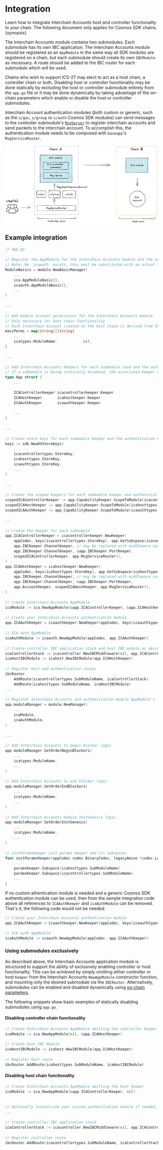 <!--
order: 4
-->

# Integration

Learn how to integrate Interchain Accounts host and controller functionality to your chain. The following document only applies for Cosmos SDK chains. {synopsis}

The Interchain Accounts module contains two submodules. Each submodule has its own IBC application. The Interchain Accounts module should be registered as an `AppModule` in the same way all SDK modules are registered on a chain, but each submodule should create its own `IBCModule` as necessary. A route should be added to the IBC router for each submodule which will be used.

Chains who wish to support ICS-27 may elect to act as a host chain, a controller chain or both. Disabling host or controller functionality may be done statically by excluding the host or controller submodule entirely from the `app.go` file or it may be done dynamically by taking advantage of the on-chain parameters which enable or disable the host or controller submodules.

Interchain Account authentication modules (both custom or generic, such as the `x/gov`, `x/group` or `x/auth` Cosmos SDK modules) can send messages to the controller submodule's [`MsgServer`](./messages.md) to register interchain accounts and send packets to the interchain account. To accomplish this, the authentication module needs to be composed with `baseapp`'s `MsgServiceRouter`.

![ICAv6](../../assets/ica/ica-v6.png)

## Example integration

```go
// app.go

// Register the AppModule for the Interchain Accounts module and the authentication module
// Note: No `icaauth` exists, this must be substituted with an actual Interchain Accounts authentication module
ModuleBasics = module.NewBasicManager(
    ...
    ica.AppModuleBasic{},
    icaauth.AppModuleBasic{},
    ...
)

... 

// Add module account permissions for the Interchain Accounts module
// Only necessary for host chain functionality
// Each Interchain Account created on the host chain is derived from the module account created
maccPerms = map[string][]string{
    ...
    icatypes.ModuleName:            nil,
}

...

// Add Interchain Accounts Keepers for each submodule used and the authentication module
// If a submodule is being statically disabled, the associated Keeper does not need to be added. 
type App struct {
    ...

    ICAControllerKeeper icacontrollerkeeper.Keeper
    ICAHostKeeper       icahostkeeper.Keeper
    ICAAuthKeeper       icaauthkeeper.Keeper

    ...
}

...

// Create store keys for each submodule Keeper and the authentication module
keys := sdk.NewKVStoreKeys(
    ...
    icacontrollertypes.StoreKey,
    icahosttypes.StoreKey,
    icaauthtypes.StoreKey,
    ...
)

... 

// Create the scoped keepers for each submodule keeper and authentication keeper
scopedICAControllerKeeper := app.CapabilityKeeper.ScopeToModule(icacontrollertypes.SubModuleName)
scopedICAHostKeeper := app.CapabilityKeeper.ScopeToModule(icahosttypes.SubModuleName)
scopedICAAuthKeeper := app.CapabilityKeeper.ScopeToModule(icaauthtypes.ModuleName)

...

// Create the Keeper for each submodule
app.ICAControllerKeeper = icacontrollerkeeper.NewKeeper(
    appCodec, keys[icacontrollertypes.StoreKey], app.GetSubspace(icacontrollertypes.SubModuleName),
    app.IBCKeeper.ChannelKeeper, // may be replaced with middleware such as ics29 fee
    app.IBCKeeper.ChannelKeeper, &app.IBCKeeper.PortKeeper,
    scopedICAControllerKeeper, app.MsgServiceRouter(),
)
app.ICAHostKeeper = icahostkeeper.NewKeeper(
    appCodec, keys[icahosttypes.StoreKey], app.GetSubspace(icahosttypes.SubModuleName),
    app.IBCKeeper.ChannelKeeper, // may be replaced with middleware such as ics29 fee
    app.IBCKeeper.ChannelKeeper, &app.IBCKeeper.PortKeeper,
    app.AccountKeeper, scopedICAHostKeeper, app.MsgServiceRouter(),
)

// Create Interchain Accounts AppModule
icaModule := ica.NewAppModule(&app.ICAControllerKeeper, &app.ICAHostKeeper)

// Create your Interchain Accounts authentication module
app.ICAAuthKeeper = icaauthkeeper.NewKeeper(appCodec, keys[icaauthtypes.StoreKey], app.MsgServiceRouter())

// ICA auth AppModule
icaAuthModule := icaauth.NewAppModule(appCodec, app.ICAAuthKeeper)

// Create controller IBC application stack and host IBC module as desired
icaControllerStack := icacontroller.NewIBCMiddleware(nil, app.ICAControllerKeeper)
icaHostIBCModule := icahost.NewIBCModule(app.ICAHostKeeper)

// Register host and authentication routes
ibcRouter.
    AddRoute(icacontrollertypes.SubModuleName, icaControllerStack).
    AddRoute(icahosttypes.SubModuleName, icaHostIBCModule)
...

// Register Interchain Accounts and authentication module AppModule's
app.moduleManager = module.NewManager(
    ...
    icaModule,
    icaAuthModule,
)

...

// Add Interchain Accounts to begin blocker logic
app.moduleManager.SetOrderBeginBlockers(
    ...
    icatypes.ModuleName,
    ...
)

// Add Interchain Accounts to end blocker logic
app.moduleManager.SetOrderEndBlockers(
    ...
    icatypes.ModuleName,
    ...
)

// Add Interchain Accounts module InitGenesis logic
app.moduleManager.SetOrderInitGenesis(
    ...
    icatypes.ModuleName,
    ...
)

// initParamsKeeper init params keeper and its subspaces
func initParamsKeeper(appCodec codec.BinaryCodec, legacyAmino *codec.LegacyAmino, key, tkey sdk.StoreKey) paramskeeper.Keeper {
    ...
    paramsKeeper.Subspace(icahosttypes.SubModuleName)
    paramsKeeper.Subspace(icacontrollertypes.SubModuleName)
    ...
}
```

If no custom athentication module is needed and a generic Cosmos SDK authentication module can be used, then from the sample integration code above all references to `ICAAuthKeeper` and `icaAuthModule` can be removed. That's it, the following code would not be needed:

```go
// Create your Interchain Accounts authentication module
app.ICAAuthKeeper = icaauthkeeper.NewKeeper(appCodec, keys[icaauthtypes.StoreKey], app.MsgServiceRouter())

// ICA auth AppModule
icaAuthModule := icaauth.NewAppModule(appCodec, app.ICAAuthKeeper)
```

### Using submodules exclusively

As described above, the Interchain Accounts application module is structured to support the ability of exclusively enabling controller or host functionality.
This can be achieved by simply omitting either controller or host `Keeper` from the Interchain Accounts `NewAppModule` constructor function, and mounting only the desired submodule via the `IBCRouter`.
Alternatively, submodules can be enabled and disabled dynamically using [on-chain parameters](./parameters.md).

The following snippets show basic examples of statically disabling submodules using `app.go`.

#### Disabling controller chain functionality

```go
// Create Interchain Accounts AppModule omitting the controller keeper
icaModule := ica.NewAppModule(nil, &app.ICAHostKeeper)

// Create host IBC Module
icaHostIBCModule := icahost.NewIBCModule(app.ICAHostKeeper)

// Register host route
ibcRouter.AddRoute(icahosttypes.SubModuleName, icaHostIBCModule)
```

#### Disabling host chain functionality

```go
// Create Interchain Accounts AppModule omitting the host keeper
icaModule := ica.NewAppModule(&app.ICAControllerKeeper, nil)


// Optionally instantiate your custom authentication module if needed, or not otherwise
...

// Create controller IBC application stack
icaControllerStack := icacontroller.NewIBCMiddleware(nil, app.ICAControllerKeeper)

// Register controller route
ibcRouter.AddRoute(icacontrollertypes.SubModuleName, icaControllerStack)
```
